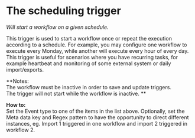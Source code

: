 # The scheduling trigger #

*Will start a workflow on a given schedule.*

This trigger is used to start a workflow once or repeat the execution according to a schedule. For example, you may configure one workflow to execute every Monday, while another will execute every hour of every day.  
This trigger is useful for scenarios where you have recurring tasks, for example heartbeat and monitoring of some external system or daily import/exports.



**Notes:  
The workflow must be inactive in order to save and update triggers.    
The trigger will not start while the workflow is inactive. **


**How to:**  
Set the Event type to one of the items in the list above. Optionally, set the Meta data key and Regex pattern to have the opportunity to direct different instances, eg. Import 1 triggered in one workflow and import 2 triggered in workflow 2.
